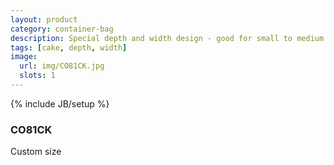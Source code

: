 ```yaml
---
layout: product
category: container-bag
description: Special depth and width design - good for small to medium size hamper and portable flower set
tags: [cake, depth, width]
image:
  url: img/CO81CK.jpg
  slots: 1
---
```

{% include JB/setup %}

### CO81CK

Custom size
